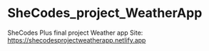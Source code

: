 # SheCodes_project_WeatherApp
SheCodes Plus final project Weather app
Site: https://shecodesprojectweatherapp.netlify.app

